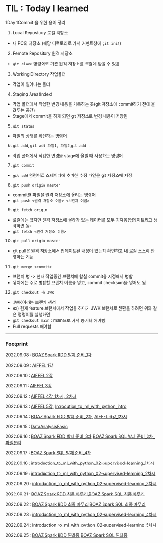 # TIL : Today I learned

1Day 1Commit 을 위한 용어 정리

1. Local Repository 로컬 저장소
- 내 PC의 저장소 (해당 디렉토리로 가서 커멘트창에 ```git init```)

2. Remote Repository 원격 저장소
- ```git clone``` 명령어로 기존 원격 저장소를 로컬에 받을 수 있음

3. Working Directory 작업폴더
- 작업이 일어나는 폴더

4. Staging Area(Index)
- 작업 폴더에서 작업한 변경 내용을 기록하는 곳(git 저장소에 commit하기 전에 올려두는 공간)
- Stage에서 commit을 하게 되면 git 저장소로 변경 내용이 저장됨

5. ```git status```
- 파일의 상태를 확인하는 명령어

6. ```git add```, ```git add 파일1, 파일2```,```git add .```
- 작업 폴더에서 작업한 변경을 stage에 올릴 때 사용하는 명령어

7. ```git commit```
- ```git add``` 명령어로 스테이지에 추가한 수정 파일을 git 저장소에 저장

8. ```git push origin master```
- commit한 파일을 원격 저장소에 올리는 명령어
- ```git push <원격 저장소 이름> <브랜치 이름>```

9. ```git fetch origin```
- 로컬에는 없지만 원격 저장소에 올라가 있는 데이터를 모두 가져옴(업데이트라고 생각하면 됨)
- ```git fetch <원격 저장소 이름>```

10. ```git pull origin master```
- git pull은 원격 저장소에서 업데이트된 내용이 있는지 확인하고 내 로컬 소스에 반영하는 기능

11. ```git merge <commit>```
- 브랜치 병 -> 현재 작업중인 브랜치에 합칠 commit을 지정해서 병합
- <commit> 위치에는 주로 병합할 브랜치 이름을 넣고, commit checksum을 넣어도 됨
  
12. ```git checkout -b JWK```
- JWK이라는 브랜치 생성
- ex) 현재 feature 브랜치에서 작업을 하다가 JWK 브랜치로 전환을 하려면 위와 같은 명령어를 실행하면
- ```git checkout main``` : main으로 가서 동기화 해야됨
- Pull requests 해야함


  
  
  
---
  
  
  
  
  
### Footprint ###
  
2022.09.08 : [BOAZ Spark RDD 발제 준비_1차][TILlink]

[TILlink]: https://github.com/jeewonkimm2/TIL/blob/main/BOAZ/Spark_RDD_Presentation.ipynb

2022.09.09 : [AIFFEL 1강][TILlink1]

[TILlink1]: https://github.com/jeewonkimm2/TIL/blob/main/AIFFEL/1_%EB%94%A5%EB%9F%AC%EB%8B%9D%ED%95%9C%ED%85%8C_%EC%86%90%EA%B8%80%EC%94%A8_%EC%88%AB%EC%9E%90_%EA%B0%80%EB%A5%B4%EC%B3%90%EC%A3%BC%EA%B8%B0_(1)_%EB%AA%A8%EB%8D%B8_%EC%84%A4%EA%B3%84.ipynb

2022.09.10 : [AIFFEL 2강][TILlink2]

[TILlink2]: https://github.com/jeewonkimm2/TIL/blob/main/AIFFEL/2_%EB%94%A5%EB%9F%AC%EB%8B%9D%ED%95%9C%ED%85%8C_%EC%86%90%EA%B8%80%EC%94%A8_%EC%88%AB%EC%9E%90_%EA%B0%80%EB%A5%B4%EC%B3%90%EC%A3%BC%EA%B8%B0_(2)_%EB%AA%A8%EB%8D%B8_%ED%95%99%EC%8A%B5.ipynb

2022.09.11 : [AIFFEL 3강][TILlink3]

[TILlink3]: https://github.com/jeewonkimm2/TIL/blob/main/AIFFEL/3_%EC%9D%B8%EA%B3%B5%EC%A7%80%EB%8A%A5%EA%B3%BC_%EA%B0%80%EC%9C%84%EB%B0%94%EC%9C%84%EB%B3%B4_%EB%8B%A8%ED%8C%90%EC%8A%B9%EB%B6%80_%ED%94%84%EB%A1%9C%EC%A0%9D%ED%8A%B8.ipynb

2022.09.12 : [AIFFEL 4강_1차시, 2차시][TILlink4]

[TILlink4]: https://github.com/jeewonkimm2/TIL/blob/main/AIFFEL/4_%EA%B1%B0%EC%9A%B8%EC%95%84_%EA%B1%B0%EC%9A%B8%EC%95%84%2C_%EB%82%98%EB%8A%94_%EB%A9%8D%EB%A9%8D%EC%9D%B4_%EC%83%81%EC%9D%B4%EB%8B%88%2C_%EB%83%A5%EC%9D%B4_%EC%83%81%EC%9D%B4%EB%8B%88%3F_(1)_%EC%A7%81%EC%A0%91_%EB%A7%8C%EB%93%A4%EA%B8%B0.ipynb

2022.09.13 : [AIFFEL 5강][TILlink5], [Introcution_to_ml_with_python_intro][TILlink6]

[TILlink5]: https://github.com/jeewonkimm2/TIL/blob/main/AIFFEL/5_%EA%B1%B0%EC%9A%B8%EC%95%84_%EA%B1%B0%EC%9A%B8%EC%95%84%2C_%EB%82%98%EB%8A%94_%EB%A9%8D%EB%A9%8D%EC%9D%B4_%EC%83%81%EC%9D%B4%EB%8B%88%2C_%EB%83%A5%EC%9D%B4_%EC%83%81%EC%9D%B4%EB%8B%88%3F_(2)_%EC%A0%84%EC%9D%B4_%ED%95%99%EC%8A%B5_%EB%AA%A8%EB%8D%B8_%EA%B5%AC%EC%B6%95.ipynb
[TILlink6]:https://github.com/jeewonkimm2/TIL/blob/main/SeoulTech/Business_Analytics/introduction_to_ml_with_python_01_introduction.ipynb

2022.09.14 : [BOAZ Spark RDD 발제 준비_2차][TILlink], [AIFFEL 6강_1차시][TILlink7]

[TILlink7]:https://github.com/jeewonkimm2/TIL/blob/main/AIFFEL/6_%EA%B1%B0%EC%9A%B8%EC%95%84_%EA%B1%B0%EC%9A%B8%EC%95%84%2C_%EB%82%98%EB%8A%94_%EB%A9%8D%EB%A9%8D%EC%9D%B4_%EC%83%81%EC%9D%B4%EB%8B%88%2C_%EB%83%A5%EC%9D%B4_%EC%83%81%EC%9D%B4%EB%8B%88%3F_(3)_%EC%A0%84%EC%9D%B4_%ED%95%99%EC%8A%B5_%EB%AA%A8%EB%8D%B8_%ED%95%99%EC%8A%B5.ipynb


2022.09.15 : [DataAnalysisBasic][TILlink8]

[TILlink8]:https://github.com/jeewonkimm2/TIL/blob/main/SeoulTech/Business_Analytics/self-learning/DataAnalysisBasic.ipynb


2022.09.16 : [BOAZ Spark RDD 발제 준비_3차][TILlink],[BOAZ Spark SQL 발제 준비_3차_파일분리][TILlink9]

[TILlink9]: https://github.com/jeewonkimm2/TIL/blob/main/BOAZ/Spark_SQL_presentation.ipynb


2022.09.17 : [BOAZ Spark SQL 발제 준비_4차][TILlink9]

[TILlink9]: https://github.com/jeewonkimm2/TIL/blob/main/BOAZ/Spark_SQL_presentation.ipynb

2022.09.18 : [introduction_to_ml_with_python_02-supervised-learning_1차시][TILlink10]

[TILlink10]:https://github.com/jeewonkimm2/TIL/blob/main/SeoulTech/Business_Analytics/introduction_to_ml_with_python_02_supervised_learning.ipynb

2022.09.19 : [introduction_to_ml_with_python_02-supervised-learning_2차시][TILlink10]

2022.09.20 : [introduction_to_ml_with_python_02-supervised-learning_3차시][TILlink10]

2022.09.21 : [BOAZ Spark RDD 최종 마무리][TILlink],[BOAZ Spark SQL 최종 마무리][TILlink9]

2022.09.22 : [BOAZ Spark RDD 최종 마무리][TILlink],[BOAZ Spark SQL 최종 마무리][TILlink9]

2022.09.23 : [introduction_to_ml_with_python_02-supervised-learning_4차시][TILlink10]

2022.09.24 : [introduction_to_ml_with_python_02-supervised-learning_5차시][TILlink10]

2022.09.25 : [BOAZ Spark RDD 찐최종][TILlink],[BOAZ Spark SQL 찐최종][TILlink9]



